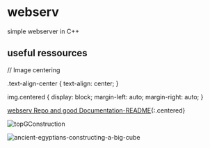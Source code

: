 # webserv
simple webserver in C++

## useful ressources

// Image centering

.text-align-center {
  text-align: center;
}

img.centered {
  display: block;
  margin-left: auto;
  margin-right: auto;
}

[webserv Repo and good Documentation-README](https://github.com/Kaydooo/Webserv_42){:.centered}

![topGConstruction](https://github.com/NULL-Term1nat0r/webserv/assets/109620716/93b27f3c-c602-4c28-b153-18fd64bac78f)

![ancient-egyptians-constructing-a-big-cube](https://github.com/NULL-Term1nat0r/webserv/assets/109620716/1e04f412-6679-4304-8624-ef6bada4c8c2)

